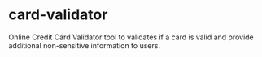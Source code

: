 # card-validator
Online Credit Card Validator tool to validates if a card is valid and provide additional non-sensitive information to users.
